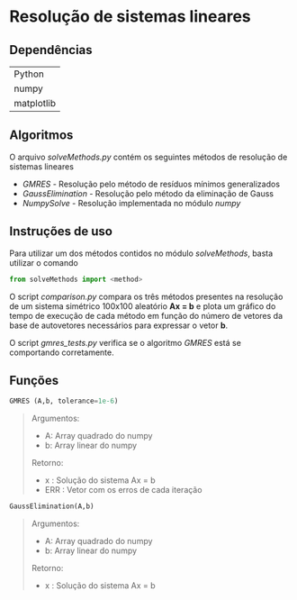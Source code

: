 # Resolução de sistemas lineares

## Dependências
<table>
    <tr>
        <td> Python
    </tr>
    <tr>
        <td> numpy
    </tr>
    <tr>
        <td> matplotlib
    </tr>
</table>

## Algoritmos
O arquivo *solveMethods.py* contém os seguintes métodos de resolução de sistemas lineares

- *GMRES* - Resolução pelo método de resíduos mínimos generalizados
- *GaussElimination* - Resolução pelo método da eliminação de Gauss
- *NumpySolve* - Resolução implementada no módulo *numpy*

## Instruções de uso
Para utilizar um dos métodos contidos no módulo *solveMethods*, basta utilizar o comando

~~~python
from solveMethods import <method>
~~~

O script *comparison.py* compara os três métodos presentes na resolução de um sistema simétrico 100x100 aleatório **Ax = b** e plota um gráfico do tempo de execução de cada método em função do número de vetores da base de autovetores necessários para expressar o vetor **b**.

O script *gmres_tests.py* verifica se o algoritmo *GMRES* está se comportando corretamente.

## Funções

~~~python
GMRES (A,b, tolerance=1e-6)
~~~

> Argumentos:
> - A: Array quadrado do numpy
> - b: Array linear do numpy
>
> Retorno:
> - x : Solução do sistema Ax = b
> - ERR : Vetor com os erros de cada iteração

~~~python
GaussElimination(A,b)
~~~

> Argumentos:
> - A: Array quadrado do numpy
> - b: Array linear do numpy
>
> Retorno:
> - x : Solução do sistema Ax = b
